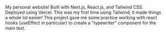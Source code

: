 My personal website!
Built with Next.js, React.js, and Tailwind CSS. Deployed using Vercel. 
This was my first time using Tailwind, it made things a whole lot easier!
This project gave me some practice working with react hooks (useEffect in particular) to create a "typewriter" component for the main text. 
